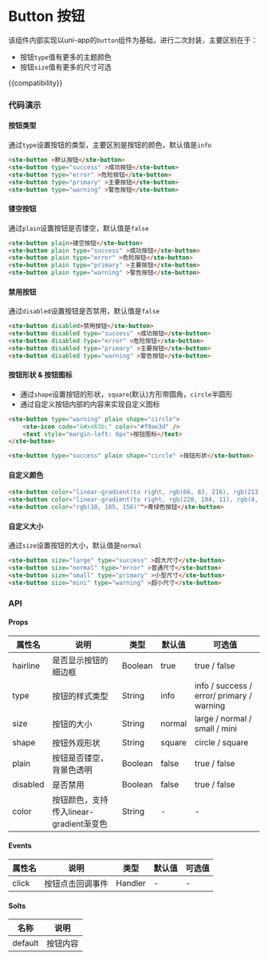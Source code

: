 # Button 按钮
该组件内部实现以uni-app的```button```组件为基础，进行二次封装，主要区别在于：
- 按钮```type```值有更多的主题颜色
- 按钮```size```值有更多的尺寸可选

{{compatibility}}


### 代码演示
#### 按钮类型
通过`type`设置按钮的类型，主要区别是按钮的颜色，默认值是`info`
```html
<ste-button >默认按钮</ste-button>
<ste-button type="success" >成功按钮</ste-button>
<ste-button type="error" >危险按钮</ste-button>
<ste-button type="primary" >主要按钮</ste-button>
<ste-button type="warning" >警告按钮</ste-button>
```

#### 镂空按钮
通过`plain`设置按钮是否镂空，默认值是`false`
```html
<ste-button plain>镂空按钮</ste-button>
<ste-button plain type="success" >成功按钮</ste-button>
<ste-button plain type="error" >危险按钮</ste-button>
<ste-button plain type="primary" >主要按钮</ste-button>
<ste-button plain type="warning" >警告按钮</ste-button>
```

#### 禁用按钮
通过`disabled`设置按钮是否禁用，默认值是`false`
```html
<ste-button disabled>禁用按钮</ste-button>
<ste-button disabled type="success" >成功按钮</ste-button>
<ste-button disabled type="error" >危险按钮</ste-button>
<ste-button disabled type="primary" >主要按钮</ste-button>
<ste-button disabled type="warning" >警告按钮</ste-button>
```

#### 按钮形状 & 按钮图标
- 通过`shape`设置按钮的形状，`square`(默认)方形带圆角，`circle`半圆形
- 通过自定义按钮内部的内容来实现自定义图标
```html
<ste-button type="warning" plain shape="circle">
	<ste-icon code="&#xe63b;" color="#f9ae3d" />
	<text style="margin-left: 8px">按钮图标</text>
</ste-button>

<ste-button type="success" plain shape="circle" >按钮形状</ste-button>
```

#### 自定义颜色
```html
<ste-button color="linear-gradient(to right, rgb(66, 83, 216), rgb(213, 51, 186))">渐变色按钮</ste-button>
<ste-button color="linear-gradient(to right, rgb(220, 194, 11), rgb(4, 151, 99))">渐变色按钮</ste-button>
<ste-button color="rgb(10, 185, 156)"">青绿色按钮</ste-button>
```

#### 自定义大小
通过`size`设置按钮的大小，默认值是`normal`
```html
<ste-button size="large" type="success" >超大尺寸</ste-button>
<ste-button size="normal" type="error" >普通尺寸</ste-button>
<ste-button size="small" type="primary" >小型尺寸</ste-button>
<ste-button size="mini" type="warning" >超小尺寸</ste-button>
```

### API
#### Props
| 属性名		|说明									|类型		|默认值		|可选值										|
| -----------	|-----------							|-----------|-----------|-----------								|
| hairline		|是否显示按钮的细边框						|Boolean	|true		|true / false								|
| type			|按钮的样式类型							|String		|info		|info / success / error/ primary / warning	|
| size			|按钮的大小								|String		|normal		|large / normal / small / mini				|
| shape			|按钮外观形状								|String		|square		|circle / square							|
| plain			|按钮是否镂空，背景色透明					|Boolean	|false		|true / false								|
| disabled		|是否禁用								|Boolean	|false		|true / false								|
| color			|按钮颜色，支持传入linear-gradient渐变色	|String		|-			|-											|

#### Events
| 属性名| 说明			|类型			|默认值		| 可选值		|
| ------| -----------	|	-----------	|-----------|-----------|
| click	|按钮点击回调事件	|Handler		|-			|-			|

#### Solts
| 名称		| 说明			|
| ------	| -----------	|
| default	|按钮内容		|